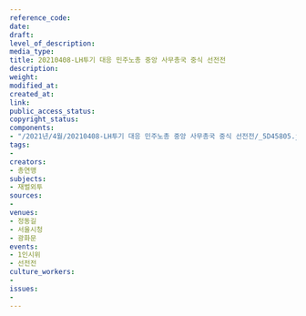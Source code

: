 ```yaml
---
reference_code: 
date: 
draft: 
level_of_description: 
media_type: 
title: 20210408-LH투기 대응 민주노총 중앙 사무총국 중식 선전전
description: 
weight: 
modified_at: 
created_at: 
link: 
public_access_status: 
copyright_status: 
components:
- "/2021년/4월/20210408-LH투기 대응 민주노총 중앙 사무총국 중식 선전전/_5D45805.jpg"
tags:
- 
creators:
- 총연맹
subjects:
- 재벌외투
sources:
- 
venues:
- 정동길
- 서울시청
- 광화문
events:
- 1인시위
- 선전전
culture_workers:
- 
issues:
- 
---
```

